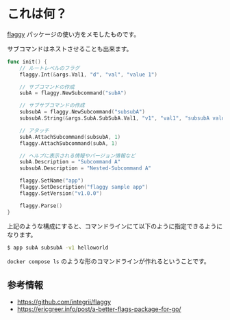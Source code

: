 # これは何？

[flaggy](https://github.com/integrii/flaggy) パッケージの使い方をメモしたものです。

サブコマンドはネストさせることも出来ます。

```go
func init() {
	// ルートレベルのフラグ
	flaggy.Int(&args.Val1, "d", "val", "value 1")

	// サブコマンドの作成
	subA = flaggy.NewSubcommand("subA")

	// サブサブコマンドの作成
	subsubA = flaggy.NewSubcommand("subsubA")
	subsubA.String(&args.SubA.SubSubA.Val1, "v1", "val1", "subsubA value 1")

	// アタッチ
	subA.AttachSubcommand(subsubA, 1)
	flaggy.AttachSubcommand(subA, 1)

	// ヘルプに表示される情報やバージョン情報など
	subA.Description = "Subcommand A"
	subsubA.Description = "Nested-Subcommand A"

	flaggy.SetName("app")
	flaggy.SetDescription("flaggy sample app")
	flaggy.SetVersion("v1.0.0")

	flaggy.Parse()
}
```

上記のような構成にすると、コマンドラインにて以下のように指定できるようになります。

```sh
$ app subA subsubA -v1 helloworld
```

```docker compose ls``` のような形のコマンドラインが作れるということです。

## 参考情報

- https://github.com/integrii/flaggy
- https://ericgreer.info/post/a-better-flags-package-for-go/
